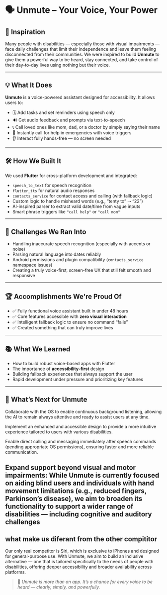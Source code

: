 # 🗣️ Unmute – Your Voice, Your Power

## 🚀 Inspiration

Many people with disabilities — especially those with visual impairments — face daily challenges that limit their independence and leave them feeling disconnected from their communities. We were inspired to build **Unmute** to give them a powerful way to be heard, stay connected, and take control of their day-to-day lives using nothing but their voice.

---

## 💡 What It Does

**Unmute** is a voice-powered assistant designed for accessibility. It allows users to:

- 🗓️ Add tasks and set reminders using speech only
- 🔊 Get audio feedback and prompts via text-to-speech
- 📞 Call loved ones like mom, dad, or a doctor by simply saying their name
- 🚨 Instantly call for help in emergencies with voice triggers
- 👂 Interact fully hands-free — no screen needed

---

## 🛠️ How We Built It

We used **Flutter** for cross-platform development and integrated:

- `speech_to_text` for speech recognition  
- `flutter_tts` for natural audio responses  
- `contacts_service` for contact access and calling (with fallback logic)  
- Custom logic to handle misheard words (e.g., “tenty to” ➝ “22”)  
- AI-inspired parser to extract valid date/time from vague inputs  
- Smart phrase triggers like `"call help"` or `"call mom"`  

---

## 🧱 Challenges We Ran Into

- Handling inaccurate speech recognition (especially with accents or noise)
- Parsing natural language into dates reliably
- Android permissions and plugin compatibility (`contacts_service` namespace issues)
- Creating a truly voice-first, screen-free UX that still felt smooth and responsive

---

## 🏆 Accomplishments We're Proud Of

- ✅ Fully functional voice assistant built in under 48 hours
- ✅ Core features accessible with **zero visual interaction**
- ✅ Intelligent fallback logic to ensure no command “fails”
- ✅ Created something that can truly improve lives

---

## 📚 What We Learned

- How to build robust voice-based apps with Flutter
- The importance of **accessibility-first** design
- Building fallback experiences that always support the user
- Rapid development under pressure and prioritizing key features

---

## 🔮 What’s Next for Unmute
Collaborate with the OS to enable continuous background listening, allowing the AI to remain always attentive and ready to assist users at any time.

Implement an enhanced and accessible design to provide a more intuitive experience tailored to users with various disabilities.

Enable direct calling and messaging immediately after speech commands (pending appropriate OS permissions), ensuring faster and more reliable communication.

Expand support beyond visual and motor impairments: While Unmute is currently focused on aiding blind users and individuals with hand movement limitations (e.g., reduced fingers, Parkinson’s disease), we aim to broaden its functionality to support a wider range of disabilities — including cognitive and auditory challenges
---

## what make us diferant from the other compititor 
Our only real competitor is Siri, which is exclusive to iPhones and designed for general-purpose use. With Unmute, we aim to build an inclusive alternative — one that is tailored specifically to the needs of people with disabilities, offering deeper accessibility and broader availability across platforms.

> 🎤 *Unmute is more than an app. It’s a chance for every voice to be heard — clearly, simply, and powerfully.*

